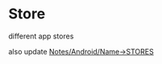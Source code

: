 # Store
different app stores

also update [Notes/Android/Name->STORES](https://github.com/shanraisshan/Notes/tree/main/Android/Name#stores)

